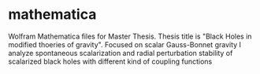 # mathematica
Wolfram Mathematica files for Master Thesis.
Thesis title is "Black Holes in modified thoeries of gravity".
Focused on scalar Gauss-Bonnet gravity I analyze spontaneous scalarization and radial perturbation stability of scalarized black holes with different kind of coupling functions
